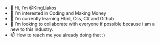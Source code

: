 - 👋 Hi, I’m @KingLiakos
- 👀 I’m interested in Coding and Making Money 
- 🌱 I’m currently learning Html, Css, C# and Github
- 💞️ I’m looking to collaborate with everyone if possible because i am a new to this industry.
- 📫 How to reach me you already doing that :)

<!---
KingLiakos/KingLiakos is a ✨ special ✨ repository because its `README.md` (this file) appears on your GitHub profile.
You can click the Preview link to take a look at your changes.
--->
